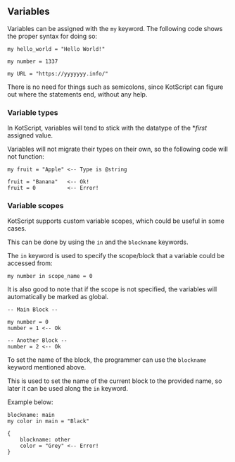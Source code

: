 ## Variables
Variables can be assigned with the `my` keyword.
The following code shows the proper syntax for doing so:

```
my hello_world = "Hello World!"
```
```
my number = 1337
```
```
my URL = "https://yyyyyyy.info/"
```

There is no need for things such as semicolons,
since KotScript can figure out where the statements
end, without any help.

### Variable types

In KotScript, variables will tend to stick with the datatype of the **first* assigned value.

Variables will not migrate their types on their own, so the following code will not function:

```
my fruit = "Apple" <-- Type is @string

fruit = "Banana"   <-- Ok!
fruit = 0          <-- Error!
```

### Variable scopes
KotScript supports custom variable scopes, which could be useful in some cases.

This can be done by using the `in` and the `blockname` keywords.

The `in` keyword is used to specify the scope/block that a variable could be accessed from:

```
my number in scope_name = 0
```

It is also good to note that if the scope is not specified, the variables will automatically be marked as global.

```
-- Main Block --

my number = 0
number = 1 <-- Ok

-- Another Block --
number = 2 <-- Ok
```

To set the name of the block, the programmer can use the `blockname` keyword mentioned above.

This is used to set the name of the current block to the provided name, so later it can be used along the `in` keyword.

Example below:

```
blockname: main
my color in main = "Black"

{
    blockname: other
    color = "Grey" <-- Error!
}
```